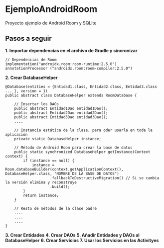# EjemploAndroidRoom

Proyecto ejemplo de Android Room y SQLite

## Pasos a seguir

**1. Importar dependencias en el archivo de Gradle y sincronizar**
```
// Dependencias de Room
implementation("androidx.room:room-runtime:2.5.0")
annotationProcessor ("androidx.room:room-compiler:2.5.0")
```
**2. Crear DatabaseHelper**
```
@Database(entities = {Entidad1.class, Entidad2.class, Entidad3.class ... }, version = 1)
public abstract class DatabaseHelper extends RoomDatabase {

    // Insertar los DAOs
    public abstract Entidad1Dao entidad1Dao();
    public abstract Entidad2Dao entidad2Dao();
    public abstract Entidad3Dao entidad3Dao();
    ....

    // Instancia estática de la clase, para oder usarla en toda la aplicación
    private static DatabaseHelper instance;

    // Método de Android Room para crear la base de datos
    public static synchronized DatabaseHelper getInstance(Context context) {
        if (instance == null) {
            instance = Room.databaseBuilder(context.getApplicationContext(), DatabaseHelper.class, "NOMBRE DE LA BASE DE DATOS")
                    .fallbackToDestructiveMigration() // Si se cambia la versión elimina y reconstruye
                    .build();
        }
        return instance;
    }

    // Resto de métodos de la clase padre
    ....
    ....
    ....
}
```
**3. Crear Entidades**
**4. Crear DAOs**
**5. Añadir Entidades y DAOs al DatabaseHelper**
**6. Crear Servicios**
**7. Usar los Servicios en las Activityes**

